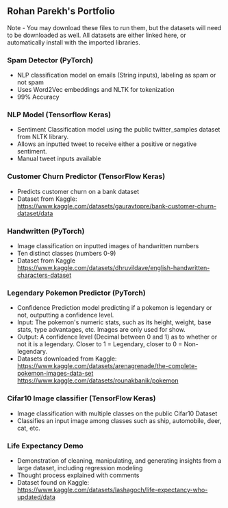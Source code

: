 ## Rohan Parekh's Portfolio

Note - You may download these files to run them, but the datasets will need to be downloaded as well. All datasets are either linked here, or automatically install with the imported libraries.
### Spam Detector (PyTorch)
- NLP classification model on emails (String inputs), labeling as spam or not spam
- Uses Word2Vec embeddings and NLTK for tokenization
- 99% Accuracy


### NLP Model (Tensorflow Keras)
- Sentiment Classification model using the public twitter_samples dataset from NLTK library.
- Allows an inputted tweet to receive either a positive or negative sentiment.
- Manual tweet inputs available

### Customer Churn Predictor (TensorFlow Keras)
- Predicts customer churn on a bank dataset
- Dataset from Kaggle: https://www.kaggle.com/datasets/gauravtopre/bank-customer-churn-dataset/data

### Handwritten (PyTorch)
- Image classification on inputted images of handwritten numbers
- Ten distinct classes (numbers 0-9)
- Dataset from Kaggle https://www.kaggle.com/datasets/dhruvildave/english-handwritten-characters-dataset

### Legendary Pokemon Predictor (PyTorch) 
- Confidence Prediction model predicting if a pokemon is legendary or not, outputting a confidence level.
- Input: The pokemon's numeric stats, such as its height, weight, base stats, type advantages, etc. Images are only used for show.
- Output: A confidence level (Decimal between 0 and 1) as to whether or not it is a legendary. Closer to 1 = Legendary, closer to 0 = Non-legendary.
- Datasets downloaded from Kaggle:  
  https://www.kaggle.com/datasets/arenagrenade/the-complete-pokemon-images-data-set
  https://www.kaggle.com/datasets/rounakbanik/pokemon
  
### Cifar10 Image classifier (TensorFlow Keras)
- Image classification with multiple classes on the public Cifar10 Dataset
- Classifies an input image among classes such as ship, automobile, deer, cat, etc.

### Life Expectancy Demo
- Demonstration of cleaning, manipulating, and generating insights from a large dataset, including regression modeling
- Thought process explained with comments
- Dataset found on Kaggle:
  https://www.kaggle.com/datasets/lashagoch/life-expectancy-who-updated/data
